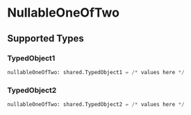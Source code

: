 # NullableOneOfTwo


## Supported Types

### TypedObject1

```python
nullableOneOfTwo: shared.TypedObject1 = /* values here */
```

### TypedObject2

```python
nullableOneOfTwo: shared.TypedObject2 = /* values here */
```

